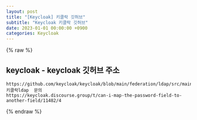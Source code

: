 ```yaml
---
layout: post
title: "[Keycloak] 키클락 깃허브"
subtitle: "Keycloak 키클락 깃허브"
date: 2023-01-01 00:00:00 +0900
categories: Keycloak
---
```

{% raw %}
## keycloak - keycloak 깃허브 주소  
  
	https://github.com/keycloak/keycloak/blob/main/federation/ldap/src/main/java/org/keycloak/storage/ldap/LDAPConfig.java  
	키클락ldap  문의  
	https://keycloak.discourse.group/t/can-i-map-the-password-field-to-another-field/11482/4  

{% endraw %}
